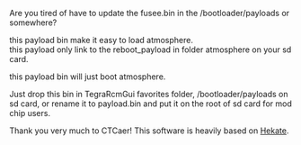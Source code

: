 Are you tired of have to update the fusee.bin in the /bootloader/payloads or somewhere?     

this payload bin make it easy to load atmosphere.     
this payload only link to the reboot_payload in folder atmosphere on your sd card.  

this payload bin will just boot atmosphere.   

Just drop this bin in TegraRcmGui favorites folder, /bootloader/payloads on sd card, or rename it to payload.bin and put it on the root of sd card for mod chip users.  

Thank you very much to CTCaer!
This software is heavily based on [Hekate](https://github.com/CTCaer/hekate). 

